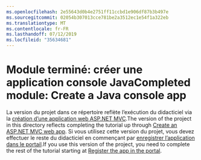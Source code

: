 ```yaml
---
ms.openlocfilehash: 2e55643d0b4e2751ff11ccbd1e906df87b3b497e
ms.sourcegitcommit: 02054b307013cce781be2a3512ec1e54f1a322eb
ms.translationtype: MT
ms.contentlocale: fr-FR
ms.lasthandoff: 07/12/2019
ms.locfileid: "35634681"
---
```

# <a name="completed-module-create-a-java-console-app"></a><span data-ttu-id="5afd6-101">Module terminé: créer une application console Java</span><span class="sxs-lookup"><span data-stu-id="5afd6-101">Completed module: Create a Java console app</span></span>

<span data-ttu-id="5afd6-102">La version du projet dans ce répertoire reflète l’exécution du didacticiel via la [création d’une application web ASP.NET MVC](https://docs.microsoft.com/graph/tutorials/java?tutorial-step=1).</span><span class="sxs-lookup"><span data-stu-id="5afd6-102">The version of the project in this directory reflects completing the tutorial up through [Create an ASP.NET MVC web app](https://docs.microsoft.com/graph/tutorials/java?tutorial-step=1).</span></span> <span data-ttu-id="5afd6-103">Si vous utilisez cette version du projet, vous devez effectuer le reste du didacticiel en commençant par [enregistrer l’application dans le portail](https://docs.microsoft.com/graph/tutorials/java?tutorial-step=2).</span><span class="sxs-lookup"><span data-stu-id="5afd6-103">If you use this version of the project, you need to complete the rest of the tutorial starting at [Register the app in the portal](https://docs.microsoft.com/graph/tutorials/java?tutorial-step=2).</span></span>
